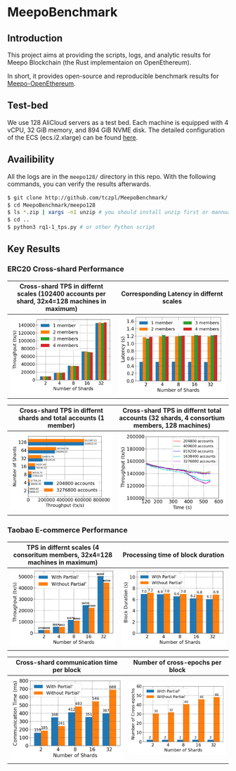 # MeepoBenchmark


## Introduction

This project aims at providing the scripts, logs, and analytic results for Meepo Blockchain (the Rust implementaion on OpenEthereum).

In short, it provides open-source and reproducible benchmark results for [Meepo-OpenEthereum](https://github.com/InPlusLab/Meepo).

## Test-bed

We use 128 AliCloud servers as a test bed. Each machine is equipped with 4 vCPU, 32 GiB memory, and 894 GiB NVME disk. The detailed configuration of the ECS (ecs.i2.xlarge) can be found [here](https://help.aliyun.com/document_detail/25378.html?spm=5176.2020520101.help.dexternal.73954df5vwQcgq#i2).

## Availibility

All the logs are in the `meepo128/` directory in this repo.
With the following commands, you can verify the results afterwards.

```bash
$ git clone http://github.com/tczpl/MeepoBenchmark/
$ cd MeepoBenchmark/meepo128
$ ls *.zip | xargs -n1 unzip # you should install unzip first or mannualy unzip
$ cd .. 
$ python3 rq1-1_tps.py # or other Python script
```

## Key Results

### ERC20 Cross-shard Performance
|  Cross-shard TPS in differnt scales (102400 accounts per shard, 32x4=128 machines in maximum)    |  Corresponding Latency in differnt scales  |
|  ----  | ----  |
| ![image](png/rq1-1_tps.png)  | ![image](png/rq1-1_latency.png) |


|  Cross-shard TPS in differnt shards and total accounts (1 member) | Cross-shard TPS in differnt total accounts (32 shards, 4 consortium members, 128 machines)    |
|  ----  | ----  |
| ![image](png/rq1-3_shardtps.png)  | ![image](png/rq1-3_accounttps.png) |



### Taobao E-commerce Performance

| TPS in differnt scales (4 consoritum members, 32x4=128 machines in maximum)    |  Processing time of block duration   |
|  ----  | ----  |
| ![image](png/rq2-1_shoptps.png)  | ![image](png/rq2-1_shopduration.png) |

|  Cross-shard communication time per block | Number of cross-epochs  per block |
|  ----  | ----  |
| ![image](png/rq2-2_shopwithdrawtime.png)  | ![image](png/rq2-2_shopepochnumber.png) |







